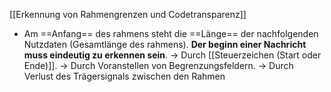 [[Erkennung von Rahmengrenzen und Codetransparenz]]

- Am ==Anfang== des rahmens steht die ==Länge== der nachfolgenden Nutzdaten (Gesamtlänge des rahmens).
**Der beginn einer Nachricht muss eindeutig zu erkennen sein**.
	-> Durch [[Steuerzeichen (Start oder Ende)]].
	-> Durch Voranstellen von Begrenzungsfeldern.
	-> Durch Verlust des Trägersignals zwischen den Rahmen